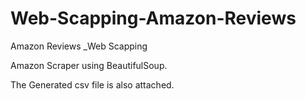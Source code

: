 # Web-Scapping-Amazon-Reviews
Amazon Reviews _Web Scapping


Amazon Scraper using BeautifulSoup.

The Generated csv file is also attached.

